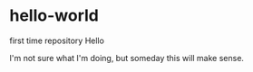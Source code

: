 # hello-world
first time repository
Hello

I'm not sure what I'm doing, but someday this will make sense.
